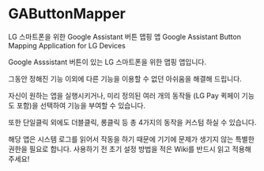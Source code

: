 # GAButtonMapper
LG 스마트폰을 위한 Google Assistant 버튼 맵핑 앱
Google Assistant Button Mapping Application for LG Devices




Google Asssistant 버튼이 있는 LG 스마트폰을 위한 맵핑 앱입니다.

그동안 정해진 기능 이외에 다른 기능을 이용할 수 없던 아쉬움을 해결해 드립니다.


자신이 원하는 앱을 실행시키거나, 미리 정의된 여러 개의 동작들 (LG Pay 퀵페이 기능도 포함)을 선택하여 기능을 부여할 수 있습니다.

또한 단일클릭 외에도 더블클릭, 롱클릭 등 총 4가지의 동작을 커스텀 하실 수 있습니다.



해당 앱은 시스템 로그를 읽어서 작동을 하기 때문에 기기에 문제가 생기지 않는 특별한 권한을 필요로 합니다.
사용하기 전 초기 설정 방법을 적은 Wiki를 반드시 읽고 적용해주세요!